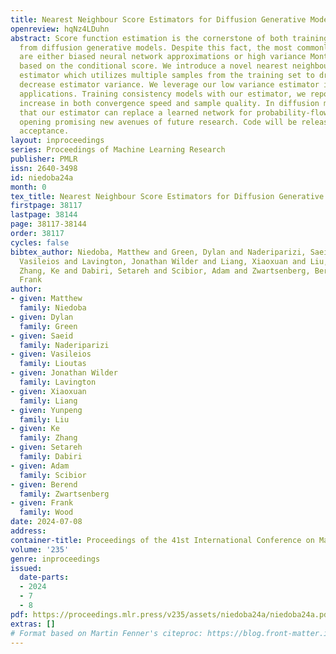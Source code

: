 ```yaml
---
title: Nearest Neighbour Score Estimators for Diffusion Generative Models
openreview: hqNz4LDuhn
abstract: Score function estimation is the cornerstone of both training and sampling
  from diffusion generative models. Despite this fact, the most commonly used estimators
  are either biased neural network approximations or high variance Monte Carlo estimators
  based on the conditional score. We introduce a novel nearest neighbour score function
  estimator which utilizes multiple samples from the training set to dramatically
  decrease estimator variance. We leverage our low variance estimator in two compelling
  applications. Training consistency models with our estimator, we report a significant
  increase in both convergence speed and sample quality. In diffusion models, we show
  that our estimator can replace a learned network for probability-flow ODE integration,
  opening promising new avenues of future research. Code will be released upon paper
  acceptance.
layout: inproceedings
series: Proceedings of Machine Learning Research
publisher: PMLR
issn: 2640-3498
id: niedoba24a
month: 0
tex_title: Nearest Neighbour Score Estimators for Diffusion Generative Models
firstpage: 38117
lastpage: 38144
page: 38117-38144
order: 38117
cycles: false
bibtex_author: Niedoba, Matthew and Green, Dylan and Naderiparizi, Saeid and Lioutas,
  Vasileios and Lavington, Jonathan Wilder and Liang, Xiaoxuan and Liu, Yunpeng and
  Zhang, Ke and Dabiri, Setareh and Scibior, Adam and Zwartsenberg, Berend and Wood,
  Frank
author:
- given: Matthew
  family: Niedoba
- given: Dylan
  family: Green
- given: Saeid
  family: Naderiparizi
- given: Vasileios
  family: Lioutas
- given: Jonathan Wilder
  family: Lavington
- given: Xiaoxuan
  family: Liang
- given: Yunpeng
  family: Liu
- given: Ke
  family: Zhang
- given: Setareh
  family: Dabiri
- given: Adam
  family: Scibior
- given: Berend
  family: Zwartsenberg
- given: Frank
  family: Wood
date: 2024-07-08
address:
container-title: Proceedings of the 41st International Conference on Machine Learning
volume: '235'
genre: inproceedings
issued:
  date-parts:
  - 2024
  - 7
  - 8
pdf: https://proceedings.mlr.press/v235/assets/niedoba24a/niedoba24a.pdf
extras: []
# Format based on Martin Fenner's citeproc: https://blog.front-matter.io/posts/citeproc-yaml-for-bibliographies/
---
```

